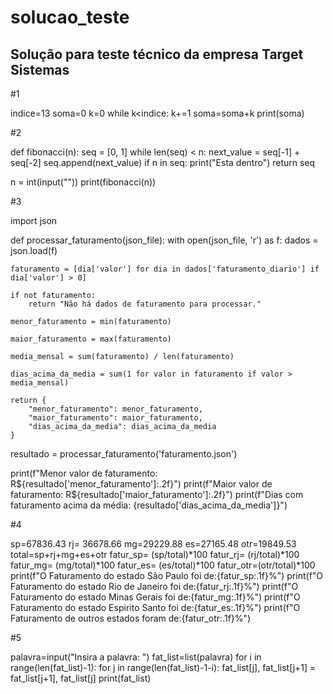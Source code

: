 # solucao_teste
Solução para teste técnico da empresa Target Sistemas
-------------------------------------------------------------

#1

indice=13
soma=0
k=0
while k<indice:
    k+=1
    soma=soma+k
print(soma)



#2

def fibonacci(n):
    seq = [0, 1]
    while len(seq) < n:
        next_value = seq[-1] + seq[-2]
        seq.append(next_value)
    if n in seq:
        print("Esta dentro")
    return seq

n = int(input(""))
print(fibonacci(n))

#3

import json

def processar_faturamento(json_file):
    with open(json_file, 'r') as f:
        dados = json.load(f)

    faturamento = [dia['valor'] for dia in dados['faturamento_diario'] if dia['valor'] > 0]

    if not faturamento:
        return "Não há dados de faturamento para processar."

    menor_faturamento = min(faturamento)

    maior_faturamento = max(faturamento)

    media_mensal = sum(faturamento) / len(faturamento)

    dias_acima_da_media = sum(1 for valor in faturamento if valor > media_mensal)

    return {
        "menor_faturamento": menor_faturamento,
        "maior_faturamento": maior_faturamento,
        "dias_acima_da_media": dias_acima_da_media
    }

resultado = processar_faturamento('faturamento.json')

print(f"Menor valor de faturamento: R${resultado['menor_faturamento']:.2f}")
print(f"Maior valor de faturamento: R${resultado['maior_faturamento']:.2f}")
print(f"Dias com faturamento acima da média: {resultado['dias_acima_da_media']}")





#4

sp=67836.43
rj= 36678.66
mg=29229.88
es=27165.48
otr=19849.53
total=sp+rj+mg+es+otr
fatur_sp= (sp/total)*100
fatur_rj= (rj/total)*100
fatur_mg= (mg/total)*100
fatur_es= (es/total)*100
fatur_otr=(otr/total)*100
print(f"O Faturamento do estado São Paulo foi de:{fatur_sp:.1f}%")
print(f"O Faturamento do estado Rio de Janeiro foi de:{fatur_rj:.1f}%")
print(f"O Faturamento do estado Minas Gerais foi de:{fatur_mg:.1f}%")
print(f"O Faturamento do estado Espirito Santo foi de:{fatur_es:.1f}%")
print(f"O Faturamento de outros estados foram de:{fatur_otr:.1f}%")





#5

palavra=input("Insira a palavra: ")
fat_list=list(palavra)
for i in range(len(fat_list)-1):
    for j in range(len(fat_list)-1-i):
        fat_list[j], fat_list[j+1] = fat_list[j+1], fat_list[j]
print(fat_list)
